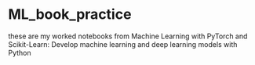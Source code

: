 # ML_book_practice
these are my worked notebooks from Machine Learning with PyTorch and Scikit-Learn: Develop machine learning and deep learning models with Python

